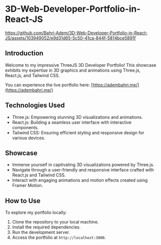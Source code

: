 # 3D-Web-Developer-Portfolio-in-React-JS





https://github.com/Bahri-Adem/3D-Web-Developer-Portfolio-in-React-JS/assets/103949052/e9d31d65-5c50-41ca-844f-5814bce5891f





## Introduction

Welcome to my impressive ThreeJS 3D Developer Portfolio! This showcase exhibits my expertise in 3D graphics and animations using Three.js, React.js, and Tailwind CSS.

You can experience the live portfolio here: [https://adembahri.me/](https://adembahri.me/)

## Technologies Used

- Three.js: Empowering stunning 3D visualizations and animations.
- React.js: Building a seamless user interface with interactive components.
- Tailwind CSS: Ensuring efficient styling and responsive design for various devices.

## Showcase

- Immerse yourself in captivating 3D visualizations powered by Three.js.
- Navigate through a user-friendly and responsive interface crafted with React.js and Tailwind CSS.
- Interact with engaging animations and motion effects created using Framer Motion.

## How to Use

To explore my portfolio locally:

1. Clone the repository to your local machine.
2. Install the required dependencies.
3. Run the development server.
4. Access the portfolio at `http://localhost:3000`.

